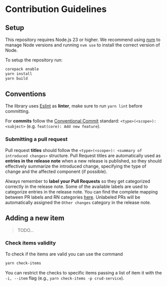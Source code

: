 # Contribution Guidelines

## Setup

This repository requires Node.js 23 or higher. We recommend using [nvm](https://github.com/nvm-sh/nvm) to manage Node versions and running `nvm use` to install the correct version of Node.

To setup the repository run:

```sh
corepack enable
yarn install
yarn build
```

## Conventions

The library uses [Eslint](https://eslint.org/docs/) as **linter**, make sure to run `yarn lint` before committing.

For **commits** follow the [Conventional Commit](https://www.conventionalcommits.org/) standard: `<type>(<scope>): <subject>` (e.g. `feat(core): Add new feature`).

### Submitting a pull request

Pull request **titles** should follow the `<type>(<scope>): <summary of introduced changes>` structure. Pull Request titles are automatically used as **entries in the release note** when a new release is published, so they should effectively summarize the introduced change, specifying the type of change and the affected component (if possible).

Always remember to **label your Pull Requests** so they get categorized correctly in the release note. Some of the available labels are used to categorize entries in the release note. You can find the complete mapping between PR labels and RN categories [here](./.github/release.yml). Unlabeled PRs will be automatically assigned the `Other changes` category in the release note.

## Adding a new item

> TODO...

### Check items validity

To check if the items are valid you can use the command

```sh
yarn check-items
```

You can restrict the checks to specific items passing a list of item it with the `-i, --item` flag (e.g., `yarn check-items -p crud-service`).
